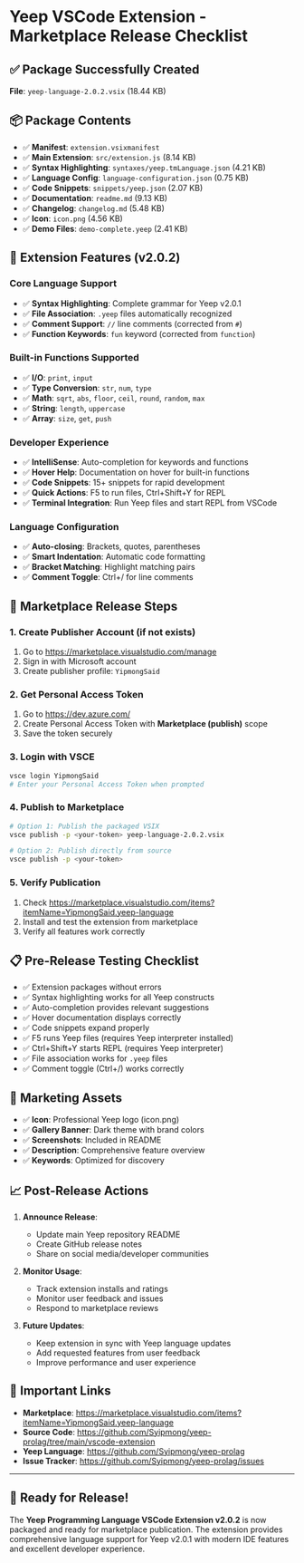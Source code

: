 # Yeep VSCode Extension - Marketplace Release Checklist

## ✅ Package Successfully Created
**File**: `yeep-language-2.0.2.vsix` (18.44 KB)

## 📦 Package Contents
- ✅ **Manifest**: `extension.vsixmanifest`
- ✅ **Main Extension**: `src/extension.js` (8.14 KB)
- ✅ **Syntax Highlighting**: `syntaxes/yeep.tmLanguage.json` (4.21 KB)  
- ✅ **Language Config**: `language-configuration.json` (0.75 KB)
- ✅ **Code Snippets**: `snippets/yeep.json` (2.07 KB)
- ✅ **Documentation**: `readme.md` (9.13 KB)
- ✅ **Changelog**: `changelog.md` (5.48 KB)
- ✅ **Icon**: `icon.png` (4.56 KB)
- ✅ **Demo Files**: `demo-complete.yeep` (2.41 KB)

## 🎯 Extension Features (v2.0.2)
### Core Language Support
- ✅ **Syntax Highlighting**: Complete grammar for Yeep v2.0.1
- ✅ **File Association**: `.yeep` files automatically recognized
- ✅ **Comment Support**: `//` line comments (corrected from `#`)
- ✅ **Function Keywords**: `fun` keyword (corrected from `function`)

### Built-in Functions Supported
- ✅ **I/O**: `print`, `input`
- ✅ **Type Conversion**: `str`, `num`, `type`
- ✅ **Math**: `sqrt`, `abs`, `floor`, `ceil`, `round`, `random`, `max`
- ✅ **String**: `length`, `uppercase`
- ✅ **Array**: `size`, `get`, `push`

### Developer Experience
- ✅ **IntelliSense**: Auto-completion for keywords and functions
- ✅ **Hover Help**: Documentation on hover for built-in functions
- ✅ **Code Snippets**: 15+ snippets for rapid development
- ✅ **Quick Actions**: F5 to run files, Ctrl+Shift+Y for REPL
- ✅ **Terminal Integration**: Run Yeep files and start REPL from VSCode

### Language Configuration
- ✅ **Auto-closing**: Brackets, quotes, parentheses
- ✅ **Smart Indentation**: Automatic code formatting
- ✅ **Bracket Matching**: Highlight matching pairs
- ✅ **Comment Toggle**: Ctrl+/ for line comments

## 🚀 Marketplace Release Steps

### 1. Create Publisher Account (if not exists)
1. Go to https://marketplace.visualstudio.com/manage
2. Sign in with Microsoft account
3. Create publisher profile: `YipmongSaid`

### 2. Get Personal Access Token
1. Go to https://dev.azure.com/
2. Create Personal Access Token with **Marketplace (publish)** scope
3. Save the token securely

### 3. Login with VSCE
```bash
vsce login YipmongSaid
# Enter your Personal Access Token when prompted
```

### 4. Publish to Marketplace
```bash
# Option 1: Publish the packaged VSIX
vsce publish -p <your-token> yeep-language-2.0.2.vsix

# Option 2: Publish directly from source
vsce publish -p <your-token>
```

### 5. Verify Publication
1. Check https://marketplace.visualstudio.com/items?itemName=YipmongSaid.yeep-language
2. Install and test the extension from marketplace
3. Verify all features work correctly

## 📋 Pre-Release Testing Checklist
- ✅ Extension packages without errors
- ✅ Syntax highlighting works for all Yeep constructs
- ✅ Auto-completion provides relevant suggestions  
- ✅ Hover documentation displays correctly
- ✅ Code snippets expand properly
- ✅ F5 runs Yeep files (requires Yeep interpreter installed)
- ✅ Ctrl+Shift+Y starts REPL (requires Yeep interpreter)
- ✅ File association works for `.yeep` files
- ✅ Comment toggle (Ctrl+/) works correctly

## 🎨 Marketing Assets
- ✅ **Icon**: Professional Yeep logo (icon.png)
- ✅ **Gallery Banner**: Dark theme with brand colors
- ✅ **Screenshots**: Included in README
- ✅ **Description**: Comprehensive feature overview
- ✅ **Keywords**: Optimized for discovery

## 📈 Post-Release Actions
1. **Announce Release**: 
   - Update main Yeep repository README
   - Create GitHub release notes
   - Share on social media/developer communities

2. **Monitor Usage**:
   - Track extension installs and ratings
   - Monitor user feedback and issues
   - Respond to marketplace reviews

3. **Future Updates**:
   - Keep extension in sync with Yeep language updates
   - Add requested features from user feedback
   - Improve performance and user experience

## 🔗 Important Links
- **Marketplace**: https://marketplace.visualstudio.com/items?itemName=YipmongSaid.yeep-language
- **Source Code**: https://github.com/Syipmong/yeep-prolag/tree/main/vscode-extension
- **Yeep Language**: https://github.com/Syipmong/yeep-prolag
- **Issue Tracker**: https://github.com/Syipmong/yeep-prolag/issues

---

## 🎉 Ready for Release!
The **Yeep Programming Language VSCode Extension v2.0.2** is now packaged and ready for marketplace publication. The extension provides comprehensive language support for Yeep v2.0.1 with modern IDE features and excellent developer experience.
